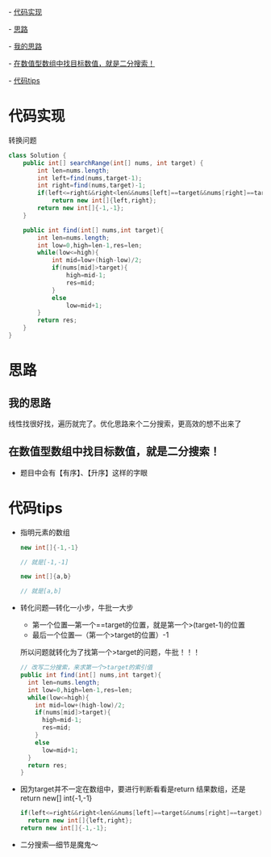 \- [代码实现](#代码实现)

\- [思路](#思路)

  \- [我的思路](#我的思路)

  \- [在数值型数组中找目标数值，就是二分搜索！](#在数值型数组中找目标数值就是二分搜索)

\- [代码tips](#代码tips)



# 代码实现

转换问题

```java
class Solution {
    public int[] searchRange(int[] nums, int target) {
        int len=nums.length;
        int left=find(nums,target-1);
        int right=find(nums,target)-1;
        if(left<=right&&right<len&&nums[left]==target&&nums[right]==target)
            return new int[]{left,right};
        return new int[]{-1,-1};
    }

    public int find(int[] nums,int target){
        int len=nums.length;
        int low=0,high=len-1,res=len;
        while(low<=high){
            int mid=low+(high-low)/2;
            if(nums[mid]>target){
                high=mid-1;
                res=mid;
            }
            else
                low=mid+1;
        }
        return res;
    }
}
```

# 思路

## 我的思路

线性找很好找，遍历就完了。优化思路来个二分搜索，更高效的想不出来了

## 在数值型数组中找目标数值，就是二分搜索！

- 题目中会有【有序】、【升序】这样的字眼

# 代码tips

- 指明元素的数组

  ```java
  new int[]{-1,-1}
  
  // 就是[-1,-1]
  ```

  ```java
  new int[]{a,b}
  
  // 就是[a,b]
  ```

- 转化问题—转化一小步，牛批一大步

  - 第一个位置—第一个==target的位置，就是第一个>(target-1)的位置
  - 最后一个位置—（第一个>target的位置）-1

  所以问题就转化为了找第一个>target的问题，牛批！！！

  ```java
  // 改写二分搜索，来求第一个>target的索引值
  public int find(int[] nums,int target){
    int len=nums.length;
    int low=0,high=len-1,res=len;
    while(low<=high){
      int mid=low+(high-low)/2;
      if(nums[mid]>target){
        high=mid-1;
        res=mid;
      }
      else
        low=mid+1;
    }
    return res;
  }
  ```

- 因为target并不一定在数组中，要进行判断看看是return 结果数组，还是return new[] int{-1,-1}

  ```java
  if(left<=right&&right<len&&nums[left]==target&&nums[right]==target)
    return new int[]{left,right};
  return new int[]{-1,-1};
  ```

- 二分搜索—细节是魔鬼～



